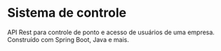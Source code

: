 # Sistema de controle
API Rest para controle de ponto e acesso de usuários de uma empresa. Construído com Spring Boot, Java e mais.
